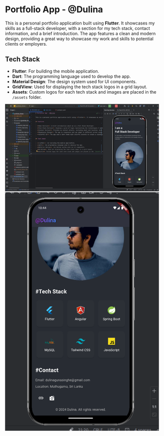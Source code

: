 # Portfolio App - @Dulina

This is a personal portfolio application built using **Flutter**. It showcases my skills as a full-stack developer, with a section for my tech stack, contact information, and a brief introduction. The app features a clean and modern design, providing a great way to showcase my work and skills to potential clients or employers.


## Tech Stack

- **Flutter**: For building the mobile application.
- **Dart**: The programming language used to develop the app.
- **Material Design**: The design system used for UI components.
- **GridView**: Used for displaying the tech stack logos in a grid layout.
- **Assets**: Custom logos for each tech stack and images are placed in the `/assets` folder.

![img.png](img.png)
![img_1.png](img_1.png)